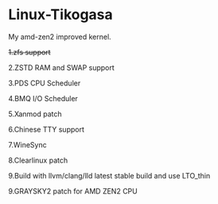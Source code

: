 # Linux-Tikogasa
My amd-zen2 improved kernel.

~~1.zfs support~~

2.ZSTD RAM and SWAP support

3.PDS CPU Scheduler

4.BMQ I/O Scheduler

5.Xanmod patch

6.Chinese TTY support

7.WineSync

8.Clearlinux patch

9.Build with llvm/clang/lld latest stable build and use LTO_thin

9.GRAYSKY2 patch for AMD ZEN2 CPU
